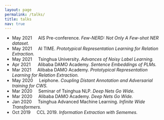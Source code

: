 ```yaml
---
layout: page
permalink: /talks/
title: talks
nav: true
---
```




- May 2021 &nbsp;&nbsp;&nbsp; AIS Pre-conference. *Few-NERD: Not Only A Few-shot NER dataset.*
- May 2021 &nbsp;&nbsp;&nbsp; AI TIME. *Prototypical Representation Learning for Relation Extraction.*
- May 2021 &nbsp;&nbsp;&nbsp; Tsinghua University. *Advances of Noisy Label Learning.*
- Apr 2021 &nbsp;&nbsp;&nbsp;&nbsp; Alibaba DAMO Academy. *Sentence Embeddings of PLMs.*
- Mar 2021 &nbsp;&nbsp;&nbsp; Alibaba DAMO Academy. *Prototypical Representation Learning for Relation Extraction.*
- May 2020 &nbsp;&nbsp;&nbsp; Leiphone. *Coupling Distant Annotation and Adversarial training for CWS.*
- Mar 2020 &nbsp;&nbsp;&nbsp; Seminar of Tsinghua NLP. *Deep Nets Go Wide.*
- Mar 2020 &nbsp;&nbsp;&nbsp; Alibaba DAMO Academy. *Deep Nets Go Wide.*
- Jan 2020 &nbsp;&nbsp;&nbsp; Tsinghua Advanced Machine Learning. *Infinite Wide Transformers.*
- Oct 2019 &nbsp;&nbsp;&nbsp; CCL 2019. *Information Extraction with Sememes.*
